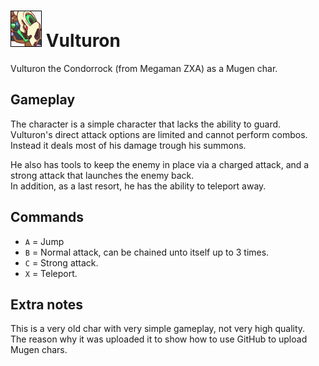 # ![Mugshot](vulturon_mugshot.png) Vulturon 
Vulturon the Condorrock (from Megaman ZXA) as a Mugen char.  

## Gameplay
The character is a  simple character that lacks the ability to guard.  
Vulturon's direct attack options are limited and cannot perform combos.
Instead it deals most of his damage trough his summons.

He also has tools to keep the enemy in place via a charged attack, and a  strong attack that launches the enemy back.  
In addition, as a last resort, he has the ability to teleport away.

## Commands
- `A` = Jump  
- `B` = Normal attack, can be chained unto itself up to 3 times.
- `C` = Strong attack.
- `X` = Teleport.

## Extra notes
This is a very old char with very simple gameplay, not very high quality.  
The reason why it was uploaded it to show how to use GitHub to upload Mugen chars.